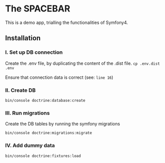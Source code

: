# The SPACEBAR

This is a demo app, trialling the functionalities of Symfony4.

## Installation

### I. Set up DB connection

Create the .env file, by duplicating the content of the .dist file.
`cp .env.dist .env`

Ensure that connection data is correct (see: `line 16`)

### II. Create DB

`bin/console doctrine:database:create`

### III. Run migrations

Create the DB tables by running the symfony migrations

`bin/console doctrine:migrations:migrate`

### IV. Add dummy data

`bin/console doctrine:fixtures:load`

